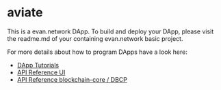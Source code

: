 # aviate

This is a evan.network DApp. To build and deploy your DApp, please visit the readme.md of your containing evan.network basic project.

For more details about how to program DApps have a look here:

- [DApp Tutorials](https://evannetwork.github.io/dapps/basics)
- [API Reference UI](https://ui-docs.readthedocs.io)
- [API Reference blockchain-core / DBCP](https://api-blockchain-core.readthedocs.io)
